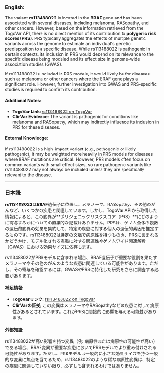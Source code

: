 ### English:
The variant **rs113488022** is located in the **BRAF** gene and has been associated with several diseases, including melanoma, RASopathy, and other cancers. However, based on the information retrieved from the TogoVar API, there is no direct mention of its contribution to **polygenic risk scores (PRS)**. PRS typically aggregates the effects of multiple genetic variants across the genome to estimate an individual's genetic predisposition to a specific disease. While rs113488022 is pathogenic in certain contexts, its inclusion in PRS would depend on its relevance to the specific disease being modeled and its effect size in genome-wide association studies (GWAS).

If rs113488022 is included in PRS models, it would likely be for diseases such as melanoma or other cancers where the BRAF gene plays a significant role. However, further investigation into GWAS and PRS-specific studies is required to confirm its contribution.

#### Additional Notes:
- **TogoVar Link**: [rs113488022 on TogoVar](https://identifiers.org/dbsnp/rs113488022)
- **ClinVar Evidence**: The variant is pathogenic for conditions like melanoma and RASopathy, which may indirectly influence its inclusion in PRS for these diseases.

#### External Knowledge:
If rs113488022 is a high-impact variant (e.g., pathogenic or likely pathogenic), it may be weighted more heavily in PRS models for diseases where BRAF mutations are critical. However, PRS models often focus on common variants with small effect sizes, so rare pathogenic variants like rs113488022 may not always be included unless they are specifically relevant to the disease.

---

### 日本語:
**rs113488022**は**BRAF**遺伝子に位置し、メラノーマ、RASopathy、その他のがんなど、いくつかの疾患と関連しています。しかし、TogoVar APIから取得した情報によると、この変異が**ポリジェニックリスクスコア（PRS）**にどのように寄与するかについての直接的な記載はありません。PRSは、ゲノム全体の複数の遺伝的変異の効果を集約して、特定の疾患に対する個人の遺伝的素因を推定するものです。rs113488022は特定の文脈で病原性を持つものの、PRSに含まれるかどうかは、モデル化される疾患に対する関連性やゲノムワイド関連解析（GWAS）における効果サイズに依存します。

rs113488022がPRSモデルに含まれる場合、BRAF遺伝子が重要な役割を果たすメラノーマやその他のがんのような疾患に関連している可能性があります。ただし、その寄与を確認するには、GWASやPRSに特化した研究をさらに調査する必要があります。

#### 補足情報:
- **TogoVarリンク**: [rs113488022 on TogoVar](https://identifiers.org/dbsnp/rs113488022)
- **ClinVarの証拠**: この変異はメラノーマやRASopathyなどの疾患に対して病原性があるとされています。これがPRSに間接的に影響を与える可能性があります。

#### 外部知識:
rs113488022が高い影響を持つ変異（例: 病原性または病原性の可能性が高い）である場合、BRAF変異が重要な疾患においてPRSモデルでより重み付けされる可能性があります。ただし、PRSモデルは一般的に小さな効果サイズを持つ一般的な変異に焦点を当てるため、rs113488022のような稀な病原性変異は、特定の疾患に関連していない限り、必ずしも含まれるわけではありません。